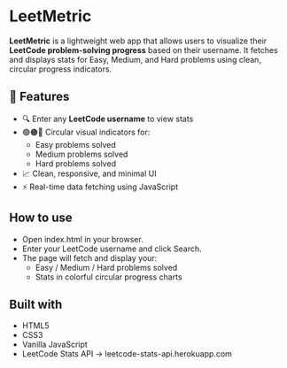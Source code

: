 # LeetMetric

**LeetMetric** is a lightweight web app that allows users to visualize their **LeetCode problem-solving progress** based on their username. It fetches and displays stats for Easy, Medium, and Hard problems using clean, circular progress indicators.

## 🚀 Features
- 🔍 Enter any **LeetCode username** to view stats
- 🟢🟠🔴 Circular visual indicators for:
  - Easy problems solved
  - Medium problems solved
  - Hard problems solved
- 📈 Clean, responsive, and minimal UI
- ⚡ Real-time data fetching using JavaScript

## How to use
- Open index.html in your browser.
- Enter your LeetCode username and click Search.
- The page will fetch and display your:
    - Easy / Medium / Hard problems solved
    - Stats in colorful circular progress charts

## Built with
- HTML5
- CSS3
- Vanilla JavaScript
- LeetCode Stats API → leetcode-stats-api.herokuapp.com
